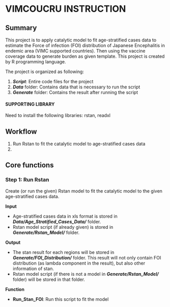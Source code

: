 # VIMCOUCRU INSTRUCTION

## Summary
This project is to apply catalytic model to fit age-stratified cases data to estimate the Force of infection (FOI) distribution of Japanese Encephalitis in endemic area (VIMC supported countries). Then using the vaccine coverage data to generate burden as given template. This project is created by R programming language.

The project is organized as following:
1. **_Script_**: Entire code files for the project
2. **_Data_** folder: Contains data that is necessary to run the script
3. **_Generate_** folder: Contains the result after running the script

#### SUPPORTING LIBRARY
Need to install the following libraries: rstan, readxl

## Workflow
1. Run Rstan to fit the catalytic model to age-stratified cases data
2. 


## Core functions
### Step 1: Run Rstan
Create (or run the given) Rstan model to fit the catalytic model to the given age-stratified cases data.

**Input**
- Age-stratified cases data in xls format is stored in **_Data/Age_Stratified_Cases_Data/_** folder.
- Rstan model script (if already given) is stored in **_Generate/Rstan_Model/_** folder. 

**Output**
- The stan result for each regions will be stored in **_Generate/FOI_Distribution/_** folder. This result will not only contain FOI distribution (as lambda component in the result), but also other information of stan.
- Rstan model script (if there is not a model in **_Generate/Rstan_Model/_** folder) will be stored in that folder.

**Function**
- **Run_Stan_FOI**: Run this script to fit the model